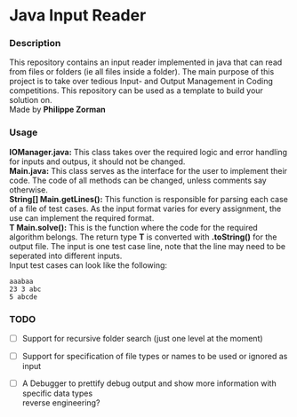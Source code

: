 # Java Input Reader

### Description
This repository contains an input reader implemented in java that can read from files or
folders (ie all files inside a folder). The main purpose of this project is to take over
tedious Input- and Output Management in Coding competitions. This repository can be used 
as a template to build your solution on.  
Made by **Philippe Zorman**

### Usage
**IOManager.java:** This class takes over the required logic and error handling for inputs and outpus, it should not be changed.  
**Main.java:** This class serves as the interface for the user to implement their code. The code of all methods can be changed, unless comments say otherwise.  
**String[] Main.getLines():** This function is responsible for parsing each case of a file of test cases. As the input format varies for every assignment, the use can implement 
the required format.  
**T Main.solve():** This is the function where the code for the required algorithm belongs. The return type **T** is converted with **.toString()** for the output file. The input is 
one test case line, note that the line may need to be seperated into different inputs.  
Input test cases can look like the following:
```
aaabaa
23 3 abc
5 abcde
```

### TODO
- [ ] Support for recursive folder search (just one level at the moment)  
- [ ] Support for specification of file types or names to be used or ignored as input  
- [ ] A Debugger to prettify debug output and show more information with specific data types  
reverse engineering?

